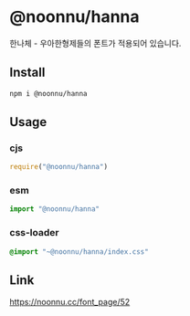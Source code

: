 # @noonnu/hanna
한나체 - 우아한형제들의 폰트가 적용되어 있습니다.

## Install
```sh
npm i @noonnu/hanna
```
## Usage
### cjs
```js
require("@noonnu/hanna")
```
### esm
```js
import "@noonnu/hanna"
```
### css-loader
```css
@import "~@noonnu/hanna/index.css"
```

## Link
https://noonnu.cc/font_page/52